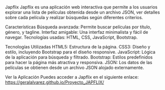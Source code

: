 Japflix
Japflix es una aplicación web interactiva que permite a los usuarios explorar una lista de películas obtenida desde un archivo JSON, ver detalles sobre cada película y realizar búsquedas según diferentes criterios.

Características
Búsqueda avanzada: Permite buscar películas por título, género, y tagline.
Interfaz amigable: Una interfaz minimalista y fácil de navegar.
Tecnologías usadas: HTML, CSS, JavaScript, Bootstrap.

Tecnologías Utilizadas
HTML5: Estructura de la página.
CSS3: Diseño y estilo, incluyendo Bootstrap para el diseño responsive.
JavaScript: Lógica de la aplicación para búsqueda y filtrado.
Bootstrap: Estilos predefinidos para hacer la página más atractiva y responsiva.
JSON: Los datos de las películas se obtienen desde un archivo JSON alojado externamente.

Ver la Aplicación
Puedes acceder a Japflix en el siguiente enlace:
https://geralalvarez.github.io/Proyecto_JAPFLIX/
